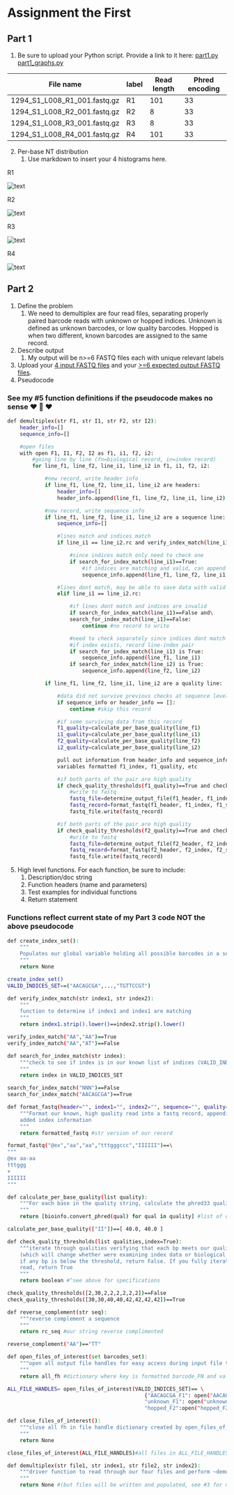 # Assignment the First

## Part 1

1. Be sure to upload your Python script. Provide a link to it here: 
[part1.py](https://github.com/jemdhb/Demultiplex/blob/master/Assignment-the-first/part1.py)
[part1_graphs.py](https://github.com/jemdhb/Demultiplex/blob/master/Assignment-the-first/part1_graphs.py)


| File name | label | Read length | Phred encoding |
|---|---|---|---|
| 1294_S1_L008_R1_001.fastq.gz | R1  | 101 | 33 |
| 1294_S1_L008_R2_001.fastq.gz | R2 | 8 | 33 |
| 1294_S1_L008_R3_001.fastq.gz | R3 | 8 | 33 |
| 1294_S1_L008_R4_001.fastq.gz | R4 | 101 | 33 |

2. Per-base NT distribution
    1. Use markdown to insert your 4 histograms here.
    
R1

![text](results/R1_means.png)

R2

![text](results/R2_means.png)

R3

![text](results/R3_means.png)

R4

![text](results/R4_means.png)

## Part 2

1. Define the problem
    1. We need to demultiplex are four read files, separating properly paired barcode reads with unknown or hopped indices. Unknown is defined as unknown barcodes, or low quality barcodes. Hopped is when two different, known barcodes are assigned to the same record. 
2. Describe output
    1. My output will be n>=6 FASTQ files each with unique relevant labels
3. Upload your [4 input FASTQ files](../TEST-input_FASTQ) and your [>=6 expected output FASTQ files](../TEST-output_FASTQ).
4. Pseudocode

### See my #5 function definitions if the pseudocode makes no sense :heart: :duck: :heart:

```bash
def demultiplex(str F1, str I1, str F2, str I2):
    header_info=[]
    sequence_info=[]

    #open files
    with open F1, I1, F2, I2 as f1, i1, f2, i2:
        #going line by line (fn=biological record, in=index record)
        for line_f1, line_f2, line_i1, line_i2 in f1, i1, f2, i2:

            #new record, write header info
            if line_f1, line_f2, line_i1, line_i2 are headers:
                header_info=[]
                header_info.append(line_f1, line_f2, line_i1, line_i2)

            #new record, write sequence info
            if line_f1, line_f2, line_i1, line_i2 are a sequence line:
                sequence_info=[]

                #lines match and indices match
                if line_i1 == line_i2.rc and verify_index_match(line_i1, line_i2): 

                    #since indices match only need to check one
                    if search_for_index_match(line_i1)==True:
                        #if indices are matching and valid, can append all data
                        sequence_info.append(line_f1, line_f2, line_i1, line_i2)

                #lines dont match, may be able to save data with valid indices
                elif line_i1 == line_i2.rc:

                    #if lines dont match and indices are invalid
                    if search_for_index_match(line_i1)==False and\
                    search_for_index_match(line_i1)==False:
                        continue #no record to write

                    #need to check separately since indices dont match
                    #if index exists, record line-index pair
                    if search_for_index_match(line_i1) is True:
                        sequence_info.append(line_f1, line_i1)
                    if search_for_index_match(line_i2) is True:
                        sequence_info.append(line_f2, line_i2)

            if line_f1, line_f2, line_i1, line_i2 are a quality line:

                #data did not survive previous checks at sequence level
                if sequence_info or header_info == []:
                    continue #skip this record

                #if some surviving data from this record
                f1_quality=calculate_per_base_quality(line_f1)
                i1_quality=calculate_per_base_quality(line_i1)
                f2_quality=calculate_per_base_quality(line_f2)
                i2_quality=calculate_per_base_quality(line_i2)

                pull out information from header_info and sequence_info into named
                variables formatted f1_index, f1_quality, etc

                #if both parts of the pair are high quality
                if check_quality_thresholds(f1_quality)==True and check_quality_thresholds(i1_quality)==True:
                    #write to fastq
                    fastq_file=determine_output_file(f1_header, f1_index, f1_sequence, f1_quality)
                    fastq_record=format_fastq(f1_header, f1_index, f1_sequence, f1_quality)
                    fastq_file.write(fastq_record)

                #if both parts of the pair are high quality
                if check_quality_thresholds(f2_quality)==True and check_quality_thresholds(i2_quality)==True:
                    #write to fastq
                    fastq_file=determine_output_file(f2_header, f2_index, f2_sequence, f2_quality)
                    fastq_record=format_fastq(f2_header, f2_index, f2_sequence, f2_quality)
                    fastq_file.write(fastq_record)

```

5. High level functions. For each function, be sure to include:
    1. Description/doc string
    2. Function headers (name and parameters)
    3. Test examples for individual functions
    4. Return statement

### Functions reflect current state of my Part 3 code NOT the above pseudocode

```bash
def create_index_set():
    """
    Populates our global variable holding all possible barcodes in a set from indexes.txt
    """
    return None

create_index_set()
VALID_INDICES_SET==("AACAGCGA",...,"TGTTCCGT")
```

```bash
def verify_index_match(str index1, str index2):
    """
    function to determine if index1 and index1 are matching
    """
    return index1.strip().lower()==index2.strip().lower()

verify_index_match("AA","AA")==True
verify_index_match("AA","AT")==False
```

```bash
def search_for_index_match(str index):
    """check to see if index is in our known list of indices (VALID_INDICES_SET)
    """
    return index in VALID_INDICES_SET

search_for_index_match("NNN")==False
search_for_index_match("AACAGCGA")==True
```

```bash
def format_fastq(header="", index1="", index2="", sequence="", quality=""):
    """Format our known, high quality read into a fastq record, appending on the 
    added index information
    """
    return formatted_fastq #str version of our record

format_fastq("@ex","aa","aa","tttgggccc","IIIIII")==\
"""
@ex aa-aa
tttggg
+
IIIIII
"""
```

```bash
def calculate_per_base_quality(list quality):
    """For each base in the quality string, calculate the phred33 quality score
    """
    return [bioinfo.convert_phred(qual) for qual in quality] #list of quality floats

calculate_per_base_quality(["II"])==[ 40.0, 40.0 ]
```

```bash
def check_quality_thresholds(list qualities,index=True):
    """iterate through qualities verifying that each bp meets our quality threshold
    (which will change whether were examining index data or biological read data)
    if any bp is below the threshold, return False. If you fully iterate through the
    read, return True
    """
    return boolean #^see above for specifications

check_quality_thresholds([2,30,2,2,2,2,2,2])==False
check_quality_thresholds([30,30,40,40,42,42,42,42])==True
```

```bash
def reverse_complement(str seq):
    """reverse complement a sequence
    """
    return rc_seq #our string reverse complimented

reverse_complement("AA")=="TT"
```

```bash
def open_files_of_interest(set barcodes_set):
    """open all output file handles for easy access during input file traversal
    """
    return all_fh #dictionary where key is formatted barcode_FN and value is relevant fh

ALL_FILE_HANDLES= open_files_of_interest(VALID_INDICES_SET)== \
                                            {"AACAGCGA_F1": open("AACAGCGA_F1.fq","w"),
                                            "unknown_F1": open("unknown_F1.fq","w"),
                                            "hopped_F2":open("hopped_F2.fq","w"),...}
```

```bash
def close_files_of_interest():
    """close all fh in file handle dictionary created by open_files_of_interest
    """
    return None

close_files_of_interest(ALL_FILE_HANDLES)#all files in ALL_FILE_HANDLES will be closed
```

```bash
def demultiplex(str file1, str index1, str file2, str index2):
    """driver function to read through our four files and perform ~demultiplexing~
    """
    return None #(but files will be written and populated, see #3 for more details)
```
